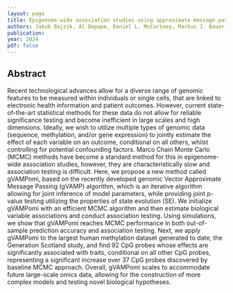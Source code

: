 ```yaml
---
layout: page
title: Epigenome-wide association studies using approximate message passing
authors: Jakub Bajzik, Al Depope, Daniel L. McCartney, Markus J. Bauer, Riccardo E. Marioni, Marco Mondelli and Matthew R. Robinson
publication: 
year: 2024
pdf: false
---
```



## Abstract

Recent technological advances allow for a diverse range of genomic features to be measured within individuals or single cells, that are linked to electronic health information and patient outcomes. However, current state-of-the-art statistical methods for these data do not allow for reliable significance testing and become inefficient in large scales and high dimensions. Ideally, we wish to utilize multiple types of genomic data (sequence, methylation, and/or gene expression) to jointly estimate the effect of each variable on an outcome, conditional on all others, whilst controlling for potential confounding factors. Marco Chain Monte Carlo (MCMC) methods have become a standard method for this in epigenome-wide association studies, however, they are characteristically slow and association testing is difficult. Here, we propose a new method called gVAMPomi, based on the recently developed genomic Vector Approximate Message Passing (gVAMP) algorithm, which is an iterative algorithm allowing for joint inference of model parameters, while providing joint p-value testing utilizing the properties of state evolution (SE). We initialize gVAMPomi with an efficient MCMC algorithm and then estimate biological variable associations and conduct association testing. Using simulations, we show that gVAMPomi reaches MCMC performance in both out-of-sample prediction accuracy and association testing. Next, we apply gVAMPomi to the largest human methylation dataset generated to date, the Generation Scotland study, and find 92 CpG probes whose effects are significantly associated with traits, conditional on all other CpG probes, representing a significant increase over 37 CpG probes discovered by baseline MCMC approach. Overall, gVAMPomi scales to accommodate future large-scale omics data, allowing for the construction of more complex models and testing novel biological hypotheses.
